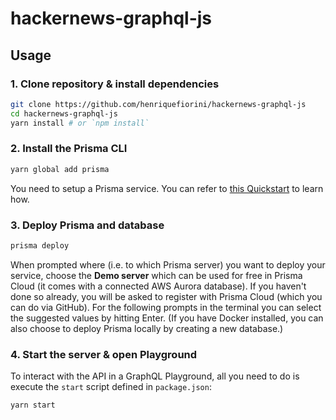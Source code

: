 # hackernews-graphql-js

## Usage

### 1. Clone repository & install dependencies

```sh
git clone https://github.com/henriquefiorini/hackernews-graphql-js
cd hackernews-graphql-js
yarn install # or `npm install`
```

### 2. Install the Prisma CLI

```sh
yarn global add prisma
```

You need to setup a Prisma service. You can refer to [this Quickstart](https://www.prisma.io/docs/quickstart/) to learn how.

### 3. Deploy Prisma and database

```sh
prisma deploy
```

When prompted where (i.e. to which Prisma server) you want to deploy your service, choose the **Demo server** which can be used for free in Prisma Cloud (it comes with a connected AWS Aurora database). If you haven't done so already, you will be asked to register with Prisma Cloud (which you can do via GitHub). For the following prompts in the terminal you can select the suggested values by hitting Enter. (If you have Docker installed, you can also choose to deploy Prisma locally by creating a new database.)

### 4. Start the server & open Playground

To interact with the API in a GraphQL Playground, all you need to do is execute the `start` script defined in `package.json`:

```sh
yarn start
```
